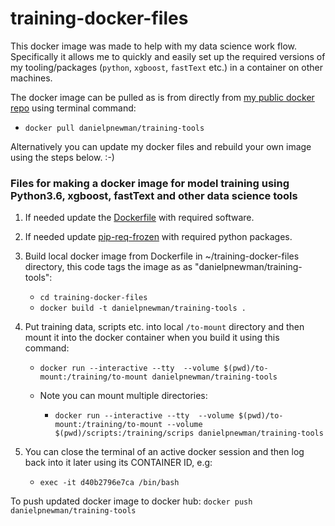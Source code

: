 # training-docker-files

This docker image was made to help with my data science work flow. Specifically it allows me to quickly and easily set up the required versions of my tooling/packages (`python`, `xgboost`, `fastText` etc.) in a container on other machines.

The docker image can be pulled as is from directly from [my public docker repo](https://hub.docker.com/r/danielpnewman/training-tools/) using terminal command:

- `docker pull danielpnewman/training-tools`

Alternatively you can update my docker files and rebuild your own image using the steps below. :-)

### Files for making a docker image for model training using Python3.6, xgboost, fastText and other data science tools

1. If needed update the [Dockerfile](Dockerfile) with required software.

2. If needed update [pip-req-frozen](pip_req_frozen.txt) with required python packages.

3. Build local docker image from Dockerfile in ~/training-docker-files directory, this code tags the image as as "danielpnewman/training-tools":

	- `cd training-docker-files`  
	- `docker build -t danielpnewman/training-tools .`

4. Put training data, scripts etc. into local `/to-mount` directory and then mount it into the docker container when you build it using this command:

	- `docker run --interactive --tty  --volume $(pwd)/to-mount:/training/to-mount danielpnewman/training-tools`

	- Note you can mount multiple directories:

		- `docker run --interactive --tty  --volume $(pwd)/to-mount:/training/to-mount --volume $(pwd)/scripts:/training/scrips danielpnewman/training-tools`

5.  You can close the terminal of an active docker session and then log back into it later using its CONTAINER ID, e.g:

 	- `exec -it d40b2796e7ca /bin/bash`

To push updated docker image to docker hub:
 `docker push danielpnewman/training-tools`
